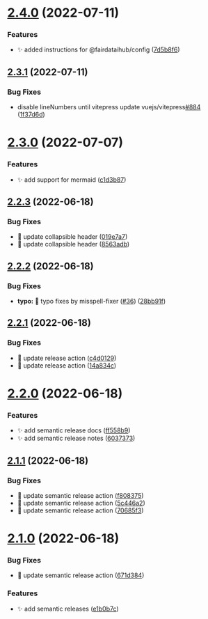 # [2.4.0](https://github.com/fairdataihub/dev.fairdataihub.org/compare/v2.3.1...v2.4.0) (2022-07-11)


### Features

* ✨ added instructions for @fairdataihub/config ([7d5b8f6](https://github.com/fairdataihub/dev.fairdataihub.org/commit/7d5b8f6278556353ef9e27f4c5d6cd13c27cb314))

## [2.3.1](https://github.com/fairdataihub/dev.fairdataihub.org/compare/v2.3.0...v2.3.1) (2022-07-11)

### Bug Fixes

- disable lineNumbers until vitepress update vuejs/vitepress[#884](https://github.com/fairdataihub/dev.fairdataihub.org/issues/884) ([1f37d6d](https://github.com/fairdataihub/dev.fairdataihub.org/commit/1f37d6dd1687095fb0d2bb028f87b3e25f04838c))

# [2.3.0](https://github.com/fairdataihub/dev.fairdataihub.org/compare/v2.2.3...v2.3.0) (2022-07-07)

### Features

- ✨ add support for mermaid ([c1d3b87](https://github.com/fairdataihub/dev.fairdataihub.org/commit/c1d3b87535aaaed86308e844e3fc23ea97325196))

## [2.2.3](https://github.com/fairdataihub/dev.fairdataihub.org/compare/v2.2.2...v2.2.3) (2022-06-18)

### Bug Fixes

- 🐛 update collapsible header ([019e7a7](https://github.com/fairdataihub/dev.fairdataihub.org/commit/019e7a78397920f841570496f12bcb919c2085db))
- 🐛 update collapsible header ([8563adb](https://github.com/fairdataihub/dev.fairdataihub.org/commit/8563adb747179d3fb1c3951ba7bc2ae9dfc9947d))

## [2.2.2](https://github.com/fairdataihub/dev.fairdataihub.org/compare/v2.2.1...v2.2.2) (2022-06-18)

### Bug Fixes

- **typo:** 🐛 typo fixes by misspell-fixer ([#36](https://github.com/fairdataihub/dev.fairdataihub.org/issues/36)) ([28bb91f](https://github.com/fairdataihub/dev.fairdataihub.org/commit/28bb91f78b93c732d8f1f45730452e3f5791de31))

## [2.2.1](https://github.com/fairdataihub/dev.fairdataihub.org/compare/v2.2.0...v2.2.1) (2022-06-18)

### Bug Fixes

- 🐛 update release action ([c4d0129](https://github.com/fairdataihub/dev.fairdataihub.org/commit/c4d01293b7f0f59e6503f2f1ad735b91d32fac97))
- 🐛 update release action ([14a834c](https://github.com/fairdataihub/dev.fairdataihub.org/commit/14a834c1d5d008bcfa65d6ccfe9cc4aa57b3f668))

# [2.2.0](https://github.com/fairdataihub/dev.fairdataihub.org/compare/v2.1.1...v2.2.0) (2022-06-18)

### Features

- ✨ add semantic release docs ([ff558b9](https://github.com/fairdataihub/dev.fairdataihub.org/commit/ff558b969e419d26e8898fb1f6e229f5523c79f3))
- ✨ add semantic release notes ([6037373](https://github.com/fairdataihub/dev.fairdataihub.org/commit/60373732f1c955b245013ae73b571ef895ed108f))

## [2.1.1](https://github.com/fairdataihub/fairdataihub-docs/compare/v2.1.0...v2.1.1) (2022-06-18)

### Bug Fixes

- 🐛 update semantic release action ([f808375](https://github.com/fairdataihub/fairdataihub-docs/commit/f808375bcf19e0862ac083690ba3b2ca79e0e279))
- 🐛 update semantic release action ([5c446a2](https://github.com/fairdataihub/fairdataihub-docs/commit/5c446a274ef80971e990c23f31bfadf8613e020a))
- 🐛 update semantic release action ([70685f3](https://github.com/fairdataihub/fairdataihub-docs/commit/70685f3f5462c9b2edb88649d9a319d4116e4a8b))

# [2.1.0](https://github.com/fairdataihub/dev.fairdataihub.org/compare/v2.0.0...v2.1.0) (2022-06-18)

### Bug Fixes

- 🐛 update semantic release action ([671d384](https://github.com/fairdataihub/dev.fairdataihub.org/commit/671d3842c9797e95e67e6ab89ac1c520dbc606cf))

### Features

- ✨ add semantic releases ([e1b0b7c](https://github.com/fairdataihub/dev.fairdataihub.org/commit/e1b0b7c9af0a6e26a54023cd41f3eb20771aebc6))
